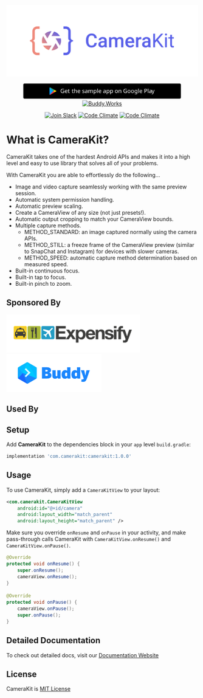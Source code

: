 <p align="center">
    <a href="https://camerakit.website" target="_blank">
        <img alt='CameraKit Header' src='.repo/gh-readme-header.png' />
    </a>
</p>

<p align="center">
    <a href="https://play.google.com/store/apps/details?id=com.camerakit.demo&hl=en" target="_blank">
        <img alt='CameraKit Header' height="42px" src='.repo/gh-readme-app.svg'/>
    </a>
    <a href="https://buddy.works/" target="_blank">
        <img alt='Buddy.Works' height="42px" src='https://assets.buddy.works/automated-dark.svg'/>
    </a>
</p>

<p align="center">
    <a href="https://join-slack.camerakit.website"><img src="https://join-slack.camerakit.website/badge.svg" alt="Join Slack"></a>
    <a href="https://codeclimate.com/github/wonderkiln/CameraKit-Android"><img src="https://codeclimate.com/github/wonderkiln/CameraKit-Android/badges/coverage.svg" alt="Code Climate"></a>
    <a href="https://codeclimate.com/github/wonderkiln/CameraKit-Android"><img src="https://codeclimate.com/github/wonderkiln/CameraKit-Android/badges/issue_count.svg" alt="Code Climate"></a>
</p>

# What is CameraKit?

CameraKit takes one of the hardest Android APIs and makes it into a high level and easy to use library that solves all of your problems.

With CameraKit you are able to effortlessly do the following...

- Image and video capture seamlessly working with the same preview session.
- Automatic system permission handling.
- Automatic preview scaling.
- Create a CameraView of any size (not just presets!).
- Automatic output cropping to match your CameraView bounds.
- Multiple capture methods.
  - METHOD_STANDARD: an image captured normally using the camera APIs.
  - METHOD_STILL: a freeze frame of the CameraView preview (similar to SnapChat and Instagram) for devices with slower cameras.
  - METHOD_SPEED: automatic capture method determination based on measured speed.
- Built-in continuous focus.
- Built-in tap to focus.
- Built-in pinch to zoom.

## Sponsored By

<a href="https://www.expensify.com/"><img src=".repo/gh-readme-expensify.png"></a>
<a href="https://www.buddy.works/"><img src=".repo/gh-readme-buddyworks.png"></a>

## Used By

## Setup

Add __CameraKit__ to the dependencies block in your `app` level `build.gradle`:

```groovy
implementation 'com.camerakit:camerakit:1.0.0'
```


## Usage

To use CameraKit, simply add a `CameraKitView` to your layout:

```xml
<com.camerakit.CameraKitView
    android:id="@+id/camera"
    android:layout_width="match_parent"
    android:layout_height="match_parent" />
```

Make sure you override `onResume` and `onPause` in your activity, and make pass-through calls CameraKit with `CameraKitView.onResume()` and `CameraKitView.onPause()`.

```java
@Override
protected void onResume() {
    super.onResume();
    cameraView.onResume();
}

@Override
protected void onPause() {
    cameraView.onPause();
    super.onPause();
}
```

## Detailed Documentation

To check out detailed docs, visit our [Documentation Website](https://docs.camerakit.website)

## License

CameraKit is [MIT License](https://github.com/CameraKit/CameraKit-Android/blob/master/LICENSE)